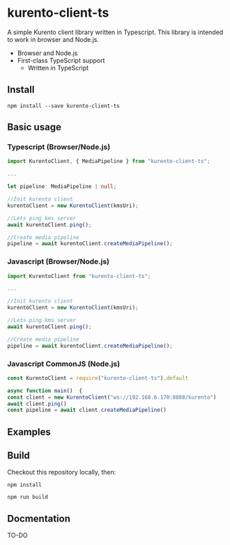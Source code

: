 # kurento-client-ts

A simple Kurento client library written in Typescript. This library is intended to work in browser and Node.js.

- Browser and Node.js
- First-class TypeScript support
  - Written in TypeScript

## Install

`npm install --save kurento-client-ts`

## Basic usage

### Typescript (Browser/Node.js)

```typescript
import KurentoClient, { MediaPipeline } from "kurento-client-ts";

...

let pipeline: MediaPipeline | null;

//Init kurento client
kurentoClient = new KurentoClient(kmsUri);

//Lets ping kms server
await kurentoClient.ping();

//Create media pipeline
pipeline = await kurentoClient.createMediaPipeline();
```

### Javascript (Browser/Node.js)

```javascript
import KurentoClient from "kurento-client-ts";

...

//Init kurento client
kurentoClient = new KurentoClient(kmsUri);

//Lets ping kms server
await kurentoClient.ping();

//Create media pipeline
pipeline = await kurentoClient.createMediaPipeline();
```

### Javascript CommonJS (Node.js)

```javascript
const KurentoClient = require("kurento-client-ts").default

async function main()  {
const client = new KurentoClient("ws://192.168.6.170:8888/kurento")
await client.ping()
const pipeline = await client.createMediaPipeline()
```

## Examples

## Build

Checkout this repository locally, then:

`npm install`

`npm run build`

## Docmentation

TO-DO
